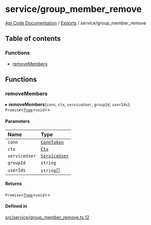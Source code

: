 # service/group\_member\_remove
 
[Api Code Documentation](../README.md) / [Exports](../modules.md) / service/group\_member\_remove

## Table of contents

### Functions

- [removeMembers](service_group_member_remove.md#removemembers)

## Functions

### removeMembers

▸ **removeMembers**(`conn`, `ctx`, `serviceUser`, `groupId`, `userIds`): `Promise`<[`Type`](result.md#type)<`void`\>\>

#### Parameters

| Name | Type |
| :------ | :------ |
| `conn` | [`ConnToken`](service_conn.md#conntoken) |
| `ctx` | [`Ctx`](../interfaces/lib_ctx.Ctx.md) |
| `serviceUser` | [`ServiceUser`](../interfaces/service_domain_organization_service_user.ServiceUser.md) |
| `groupId` | `string` |
| `userIds` | `string`[] |

#### Returns

`Promise`<[`Type`](result.md#type)<`void`\>\>

#### Defined in

[src/service/group_member_remove.ts:12](https://github.com/openkfw/TruBudget/blob/aca360d/api/src/service/group_member_remove.ts#L12)
